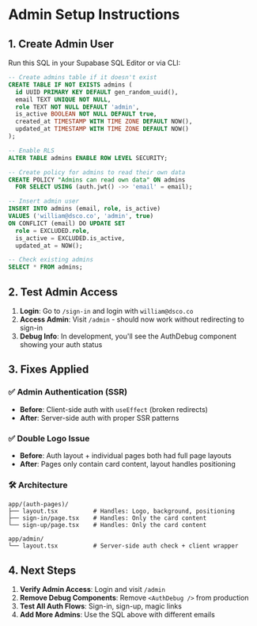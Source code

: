 # Admin Setup Instructions

## 1. Create Admin User

Run this SQL in your Supabase SQL Editor or via CLI:

```sql
-- Create admins table if it doesn't exist
CREATE TABLE IF NOT EXISTS admins (
  id UUID PRIMARY KEY DEFAULT gen_random_uuid(),
  email TEXT UNIQUE NOT NULL,
  role TEXT NOT NULL DEFAULT 'admin',
  is_active BOOLEAN NOT NULL DEFAULT true,
  created_at TIMESTAMP WITH TIME ZONE DEFAULT NOW(),
  updated_at TIMESTAMP WITH TIME ZONE DEFAULT NOW()
);

-- Enable RLS
ALTER TABLE admins ENABLE ROW LEVEL SECURITY;

-- Create policy for admins to read their own data
CREATE POLICY "Admins can read own data" ON admins
  FOR SELECT USING (auth.jwt() ->> 'email' = email);

-- Insert admin user
INSERT INTO admins (email, role, is_active) 
VALUES ('william@dsco.co', 'admin', true)
ON CONFLICT (email) DO UPDATE SET
  role = EXCLUDED.role,
  is_active = EXCLUDED.is_active,
  updated_at = NOW();

-- Check existing admins
SELECT * FROM admins;
```

## 2. Test Admin Access

1. **Login**: Go to `/sign-in` and login with `william@dsco.co`
2. **Access Admin**: Visit `/admin` - should now work without redirecting to sign-in
3. **Debug Info**: In development, you'll see the AuthDebug component showing your auth status

## 3. Fixes Applied

### ✅ Admin Authentication (SSR)
- **Before**: Client-side auth with `useEffect` (broken redirects)
- **After**: Server-side auth with proper SSR patterns

### ✅ Double Logo Issue
- **Before**: Auth layout + individual pages both had full page layouts
- **After**: Pages only contain card content, layout handles positioning

### 🛠️ Architecture
```
app/(auth-pages)/
├── layout.tsx          # Handles: Logo, background, positioning 
├── sign-in/page.tsx    # Handles: Only the card content
└── sign-up/page.tsx    # Handles: Only the card content

app/admin/
└── layout.tsx          # Server-side auth check + client wrapper
```

## 4. Next Steps

1. **Verify Admin Access**: Login and visit `/admin`
2. **Remove Debug Components**: Remove `<AuthDebug />` from production
3. **Test All Auth Flows**: Sign-in, sign-up, magic links
4. **Add More Admins**: Use the SQL above with different emails